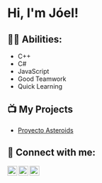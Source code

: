<h1>Hi, I'm Jóel!</h1>

<h2>👨‍💻 Abilities:</h2>

- C++<br>
- C#<br>
- JavaScript<br>
- Good Teamwork<br>
- Quick Learning<br>
<h2>📺 My Projects </h2>
 
- [Proyecto Asteroids](https://www.youtube.com/watch?v=a83ASGn_V_s)
<h2> 🤳 Connect with me:</h2>

[<img align="left" alt="JoshMadakor | YouTube" width="22px" src="https://cdn.jsdelivr.net/npm/simple-icons@v3/icons/youtube.svg" />][youtube]
[<img align="left" alt="JoshMadakor | LinkedIn" width="22px" src="https://cdn.jsdelivr.net/npm/simple-icons@v3/icons/linkedin.svg" />][linkedin]
[<img align="left" alt="JoshMadakor | Instagram" width="22px" src="https://cdn.jsdelivr.net/npm/simple-icons@v3/icons/instagram.svg" />][instagram]

[youtube]: https://www.youtube.com/channel/UCrjBnLaqzajJ50GdUI1L6_w
[instagram]: https://www.instagram.com/puguino/
[linkedin]: https://www.linkedin.com/in/jowy/



